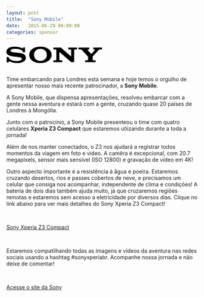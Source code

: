 ```yaml
---
layout: post
title:  "Sony Mobile"
date:   2015-06-29 00:00:00
categories: sponsor
---
```


<img src="/img/sony.png" class="img-shadow center" alt="Sony" width="50%"/>

<div>&nbsp;</div>

Time embarcando para Londres esta semana e hoje temos o orgulho de apresentar nosso mais recente patrocinador, a **Sony Mobile**.

A Sony Mobile, que dispensa apresentações, resolveu embarcar com a gente nessa aventura e estará com a gente, cruzando quase 20 países de Londres à Mongólia.

Junto com o patrocínio, a Sony Mobile presenteou o time com quatro celulares **Xperia Z3 Compact** que estaremos utiizando durante a toda a jornada!

Além de nos manter conectados, o Z3 nos ajudará a registrar todos momentos da viagem em foto e video. A camêra é excepcional, com 20.7 megapixels, sensor mais sensível (ISO 12800) e gravação de vídeo em 4K!

Outro aspecto importante é a resistência à ågua e poeira. Estaremos cruzando desertos, rios e passes cobertos de neve, e precisamos um celular que consiga nos acompanhar, independente de clima e condições! A bateria de dois dias também ajuda muito, já que cruzaremos regiões remotas e estaremos sem acesso a eletricidade por diversos dias. Clique no link abaixo para ver mais detalhes do Sony Xperia Z3 Compact!

<div>&nbsp;</div>

<p><a href="http://www.sonymobile.com/br/products/phones/xperia-z3-compact/" target="_blank" class="btn btn-default">Sony Xperia Z3 Compact</a></p>

<div>&nbsp;</div>

Estaremos compatilhando todas as imagens e vídeos da aventura nas redes sociais usando a hashtag #sonyxperiabr. Acompanhe nossa jornada e não deixe de comentar!

<div>&nbsp;</div>

<p><a href="http://www.sonymobile.com/br/" target="_blank" class="btn btn-default">Acesse o site da Sony</a></p>

